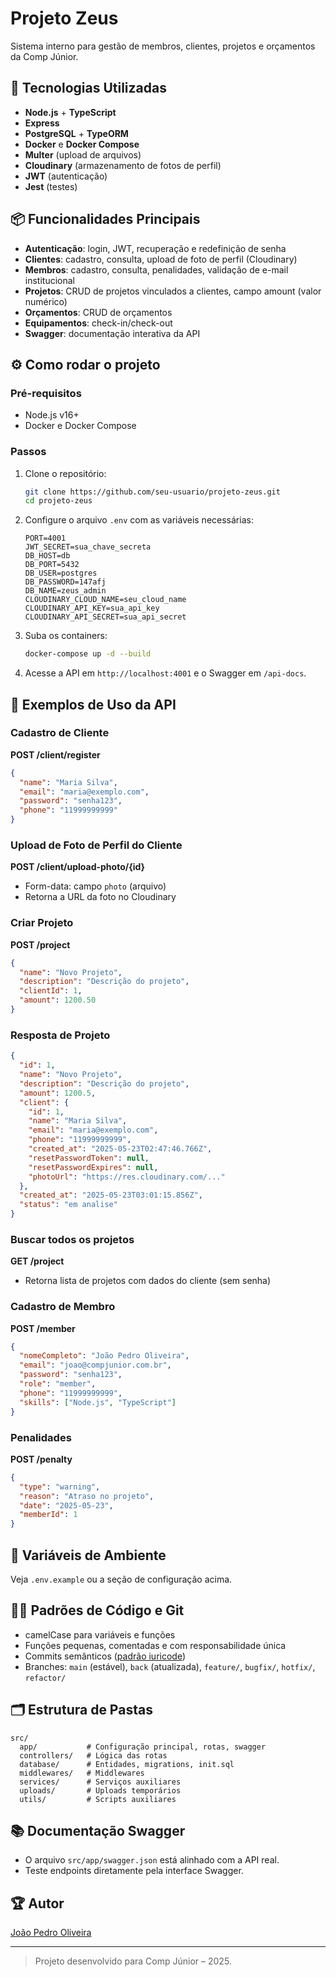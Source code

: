 # Projeto Zeus

Sistema interno para gestão de membros, clientes, projetos e orçamentos da Comp Júnior.

## 🚀 Tecnologias Utilizadas
- **Node.js** + **TypeScript**
- **Express**
- **PostgreSQL** + **TypeORM**
- **Docker** e **Docker Compose**
- **Multer** (upload de arquivos)
- **Cloudinary** (armazenamento de fotos de perfil)
- **JWT** (autenticação)
- **Jest** (testes)

## 📦 Funcionalidades Principais
- **Autenticação**: login, JWT, recuperação e redefinição de senha
- **Clientes**: cadastro, consulta, upload de foto de perfil (Cloudinary)
- **Membros**: cadastro, consulta, penalidades, validação de e-mail institucional
- **Projetos**: CRUD de projetos vinculados a clientes, campo amount (valor numérico)
- **Orçamentos**: CRUD de orçamentos
- **Equipamentos**: check-in/check-out
- **Swagger**: documentação interativa da API

## ⚙️ Como rodar o projeto

### Pré-requisitos
- Node.js v16+
- Docker e Docker Compose

### Passos
1. Clone o repositório:
   ```bash
   git clone https://github.com/seu-usuario/projeto-zeus.git
   cd projeto-zeus
   ```
2. Configure o arquivo `.env` com as variáveis necessárias:
   ```env
   PORT=4001
   JWT_SECRET=sua_chave_secreta
   DB_HOST=db
   DB_PORT=5432
   DB_USER=postgres
   DB_PASSWORD=147afj
   DB_NAME=zeus_admin
   CLOUDINARY_CLOUD_NAME=seu_cloud_name
   CLOUDINARY_API_KEY=sua_api_key
   CLOUDINARY_API_SECRET=sua_api_secret
   ```
3. Suba os containers:
   ```bash
   docker-compose up -d --build
   ```
4. Acesse a API em `http://localhost:4001` e o Swagger em `/api-docs`.

## 📝 Exemplos de Uso da API

### Cadastro de Cliente
**POST /client/register**
```json
{
  "name": "Maria Silva",
  "email": "maria@exemplo.com",
  "password": "senha123",
  "phone": "11999999999"
}
```

### Upload de Foto de Perfil do Cliente
**POST /client/upload-photo/{id}**
- Form-data: campo `photo` (arquivo)
- Retorna a URL da foto no Cloudinary

### Criar Projeto
**POST /project**
```json
{
  "name": "Novo Projeto",
  "description": "Descrição do projeto",
  "clientId": 1,
  "amount": 1200.50
}
```

### Resposta de Projeto
```json
{
  "id": 1,
  "name": "Novo Projeto",
  "description": "Descrição do projeto",
  "amount": 1200.5,
  "client": {
    "id": 1,
    "name": "Maria Silva",
    "email": "maria@exemplo.com",
    "phone": "11999999999",
    "created_at": "2025-05-23T02:47:46.766Z",
    "resetPasswordToken": null,
    "resetPasswordExpires": null,
    "photoUrl": "https://res.cloudinary.com/..."
  },
  "created_at": "2025-05-23T03:01:15.856Z",
  "status": "em analise"
}
```

### Buscar todos os projetos
**GET /project**
- Retorna lista de projetos com dados do cliente (sem senha)

### Cadastro de Membro
**POST /member**
```json
{
  "nomeCompleto": "João Pedro Oliveira",
  "email": "joao@compjunior.com.br",
  "password": "senha123",
  "role": "member",
  "phone": "11999999999",
  "skills": ["Node.js", "TypeScript"]
}
```

### Penalidades
**POST /penalty**
```json
{
  "type": "warning",
  "reason": "Atraso no projeto",
  "date": "2025-05-23",
  "memberId": 1
}
```

## 🔐 Variáveis de Ambiente
Veja `.env.example` ou a seção de configuração acima.

## 🧑‍💻 Padrões de Código e Git
- camelCase para variáveis e funções
- Funções pequenas, comentadas e com responsabilidade única
- Commits semânticos ([padrão iuricode](https://github.com/iuricode/padroes-de-commits))
- Branches: `main` (estável), `back` (atualizada), `feature/`, `bugfix/`, `hotfix/`, `refactor/`

## 🗂️ Estrutura de Pastas
```
src/
  app/           # Configuração principal, rotas, swagger
  controllers/   # Lógica das rotas
  database/      # Entidades, migrations, init.sql
  middlewares/   # Middlewares
  services/      # Serviços auxiliares
  uploads/       # Uploads temporários
  utils/         # Scripts auxiliares
```

## 📚 Documentação Swagger
- O arquivo `src/app/swagger.json` está alinhado com a API real.
- Teste endpoints diretamente pela interface Swagger.

## 🏆 Autor
[João Pedro Oliveira](https://github.com/torrescf)

---

> Projeto desenvolvido para Comp Júnior – 2025.
